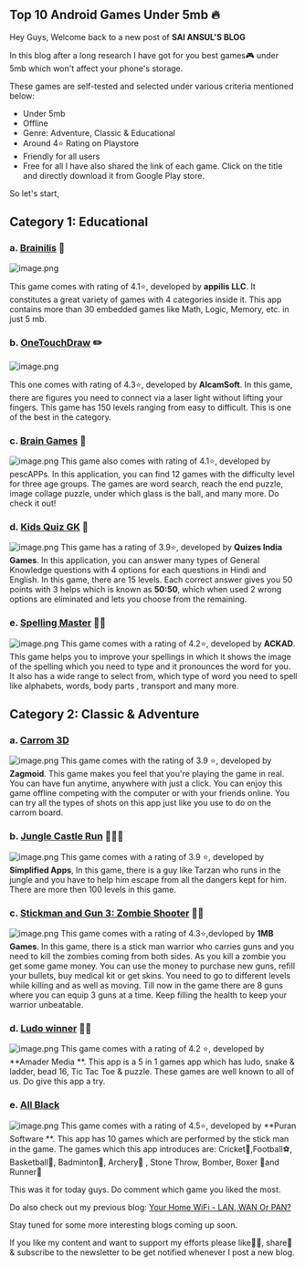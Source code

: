 ## Top 10 Android Games Under 5mb 🔥

Hey Guys,
Welcome back to a new post of **SAI ANSUL'S BLOG**

In this blog after a long research I have got for you best games🎮 under 5mb which won't affect your phone's storage.

These games are self-tested and selected under various criteria mentioned below:

-  Under 5mb 
-  Offline
-  Genre: Adventure, Classic & Educational 
-  Around 4⭐ Rating on Playstore
-  Friendly for all users
-  Free for all
I have also shared the link of each game. Click on the title and directly download it from Google Play store.

So let's start,

## Category 1: Educational

### a.  [Brainilis](https://play.google.com/store/apps/details?id=ch.appilis.brain.android) 🧠 

![image.png](https://cdn.hashnode.com/res/hashnode/image/upload/v1612686387895/h-C6WfEbK.png)

This game comes with rating of 4.1⭐, developed by **appilis LLC**. It constitutes a great variety of games with 4 categories inside it. This app contains more than 30 embedded games like Math, Logic, Memory, etc. in just 5 mb. 

### b. [OneTouchDraw](https://play.google.com/store/apps/details?id=com.alcamasoft.onetouchdraw) ✏️

![image.png](https://cdn.hashnode.com/res/hashnode/image/upload/v1612686516930/5CVPxBM27.png)

This one comes with rating of 4.3⭐, developed by **AlcamSoft**. In this game, there are figures you need to connect via a laser light without lifting your fingers. This game has 150 levels ranging from easy to difficult. This is one of the best in the category.

### c.  [Brain Games](https://play.google.com/store/apps/details?id=com.pescapps.BrainGames) 🧠

![image.png](https://cdn.hashnode.com/res/hashnode/image/upload/v1612686553710/dXSdl-43I.png)
This game also comes with rating of 4.1⭐, developed by pescAPPs. In this application, you can find 12 games with the difficulty level for three age groups. The games are word search, reach the end puzzle, image collage puzzle, under which glass is the ball, and many more. Do check it out!

### d.  [Kids Quiz GK](https://play.google.com/store/apps/details?id=kids.gk.quiz.kidsquizgknew)  💭

![image.png](https://cdn.hashnode.com/res/hashnode/image/upload/v1612686599154/BfiFR6pQx.png)
This game has a rating of 3.9⭐, developed by **Quizes India Games**. In this application, you can answer many types of General Knowledge questions with 4 options for each questions in Hindi and English. In this game, there are 15 levels. Each correct answer gives you 50 points with 3 helps which is known as **50:50**, which when used 2 wrong options are eliminated and lets you choose from the remaining. 

### e.  [Spelling Master](https://play.google.com/store/apps/details?id=com.ackaddeveloper.spellingbee)  👨‍🎓

![image.png](https://cdn.hashnode.com/res/hashnode/image/upload/v1612686647703/Ld6ej0Dz8.png)
This game comes with a rating of 4.2⭐, developed by **ACKAD**. This game helps you to improve your spellings in which it shows the image of the spelling which you need to type and it pronounces the word for you. It also has a wide range to select from, which type of word you need to spell like alphabets, words, body parts , transport and many more.

## Category 2: Classic & Adventure

### a.  [Carrom 3D](https://play.google.com/store/apps/details?id=com.zagmoid.carrom3d) 

![image.png](https://cdn.hashnode.com/res/hashnode/image/upload/v1612686698778/FCkygDvck.png)
This game comes with the rating of 3.9 ⭐, developed by **Zagmoid**. This game makes you feel that you're playing the game in real. You can have fun anytime, anywhere with just a click. You can enjoy this game offline competing with the computer or with your friends online. You can try all the types of shots on this app just like you use to do on the carrom board.

### b.  [Jungle Castle Run](https://play.google.com/store/apps/details?id=com.junglecastleboy.apt) 🏃🏻‍♂️

![image.png](https://cdn.hashnode.com/res/hashnode/image/upload/v1612686748998/wqG4z9b2m.png)
This game comes with  a rating of 3.9 ⭐, developed by **Simplified Apps**, In this game, there is a guy like Tarzan who runs in the jungle and you have to help him escape from all the dangers kept for him. There are more then 100 levels in this game. 

### c.  [Stickman and Gun 3: Zombie Shooter](https://play.google.com/store/apps/details?id=fighting.stickmanandgun.zombieshooter) 🧟🔫

![image.png](https://cdn.hashnode.com/res/hashnode/image/upload/v1612686790455/IazXxpd_M.png)
This game comes with a rating of 4.3⭐,devloped by **1MB Games**. In this game, there is a stick man warrior who carries guns and you need to kill the zombies coming from both sides. As you kill a zombie you get some game money. You can use the money to purchase new guns, refill your bullets, buy medical kit or get skins. You need to go to different levels while killing and as well as moving. Till now in the game there are 8 guns where you can equip 3 guns at a time. Keep filling the health to keep your warrior unbeatable.  

### d.  [Ludo winner](https://play.google.com/store/apps/details?id=com.naim.ludowinner) 🎲🥇

![image.png](https://cdn.hashnode.com/res/hashnode/image/upload/v1612686817314/SiqRDSluQ.png)
This game comes with  a rating of 4.2 ⭐, developed by **Amader Media **. This app is a 5 in 1 games app which has ludo, snake & ladder, bead 16, Tic Tac Toe & puzzle. These games are well known to all of us. Do give this app a try.

### e.  [All Black](https://play.google.com/store/apps/details?id=com.puransoftware.allblack) 

![image.png](https://cdn.hashnode.com/res/hashnode/image/upload/v1612687538877/T5pZGzueq.png)
This game comes with a rating of 4.5⭐, developed by **Puran Software **. This app has 10 games which are performed by the stick man in the game. The games which this app introduces are: Cricket🏏,Football⚽, Basketball🏀, Badminton🏸, Archery🏹 , Stone Throw, Bomber, Boxer 🥊and Runner🏃

This was it for today guys. Do comment which game you liked the most.

Do also check out my previous blog: [Your Home WiFi - LAN, WAN Or PAN?](https://saiansul.hashnode.dev/your-home-wifi-lan-wan-or-pan) 

Stay tuned for some more interesting blogs coming up soon.

If you like my content and want to support my efforts please like👍🏻, share📲 & subscribe to the newsletter to be get notified whenever I post a new blog.